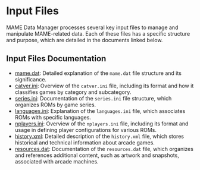 # Input Files

MAME Data Manager processes several key input files to manage and manipulate MAME-related data. Each of these files has a specific structure and purpose, which are detailed in the documents linked below.

## Input Files Documentation

- [mame.dat](./mame.dat.md): Detailed explanation of the `mame.dat` file structure and its significance.
- [catver.ini](./catver.ini.md): Overview of the `catver.ini` file, including its format and how it classifies games by category and subcategory.
- [series.ini](./series.ini.md): Documentation of the `series.ini` file structure, which organizes ROMs by game series.
- [languages.ini](./languages.ini.md): Explanation of the `languages.ini` file, which associates ROMs with specific languages.
- [nplayers.ini](./nplayers.ini.md): Overview of the `nplayers.ini` file, including its format and usage in defining player configurations for various ROMs.
- [history.xml](./history.xml.md): Detailed description of the `history.xml` file, which stores historical and technical information about arcade games.
- [resources.dat](./resources.dat.md): Documentation of the `resources.dat` file, which organizes and references additional content, such as artwork and snapshots, associated with arcade machines.
